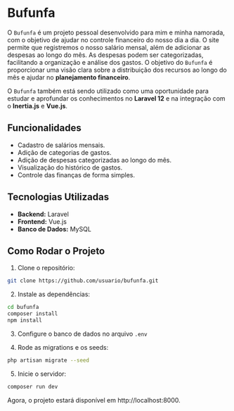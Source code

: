 # Bufunfa

O `Bufunfa` é um projeto pessoal desenvolvido para mim e minha namorada, com o objetivo de ajudar no controle financeiro do nosso dia a dia. O site permite que registremos o nosso salário mensal, além de adicionar as despesas ao longo do mês. As despesas podem ser categorizadas, facilitando a organização e análise dos gastos. O objetivo do `Bufunfa` é proporcionar uma visão clara sobre a distribuição dos recursos ao longo do mês e ajudar no **planejamento financeiro**.

O `Bufunfa` também está sendo utilizado como uma oportunidade para estudar e aprofundar os conhecimentos no **Laravel 12** e na integração com o **Inertia.js** e **Vue.js**.

## Funcionalidades

- Cadastro de salários mensais.
- Adição de categorias de gastos.
- Adição de despesas categorizadas ao longo do mês.
- Visualização do histórico de gastos.
- Controle das finanças de forma simples.

## Tecnologias Utilizadas

- **Backend:** Laravel
- **Frontend:** Vue.js
- **Banco de Dados:** MySQL

## Como Rodar o Projeto

1. Clone o repositório:
  ```bash
  git clone https://github.com/usuario/bufunfa.git
  ```

2. Instale as dependências:
  ```bash
  cd bufunfa
  composer install
  npm install
  ```

3. Configure o banco de dados no arquivo `.env`

4. Rode as migrations e os seeds:
  ```bash
  php artisan migrate --seed
  ```

5. Inicie o servidor:
  ```bash
  composer run dev 
  ```

Agora, o projeto estará disponível em http://localhost:8000.
